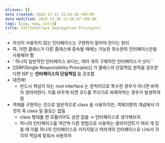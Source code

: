 ```yaml
---
aliases: []
date created: 2024-12-12 15:24:28 +09:00
date modified: 2024-12-16 12:20:47 +09:00
tags: [isp, oop, solid]
title: ISP(Interface Segregation Principle)
---
```


- 자신이 사용하지 않는 인터페이스는 구현하지 말아야 한다는 원리
- 즉, 어떤 클래스가 다른 클래스에 종속될 때에는 가능한 최소한의 인터페이스만을 사용해야 함
- ' 하나의 일반적인 인터페이스 보다는, 여러 개의 구체적인 인터페이스가 낫다 '
- [[SRP(Single Responsibility Principle)]] 가 클래스의 단일책임 원칙을 강조한다면 ISP 는 **인터페이스의 단일책임** 을 강조함
- 대전제!
  - 반드시 핵심이 되는 root interface 는 원칙이므로 특수한 경우가 아니면 바뀌지 않아야한다. 이를 바꾸게 되면 코드를 무더기로 바꿔야하는 경우가 발생하게 됨
- 객체를 구현하는 것으로 일반적으로 class 을 사용하지만, 객체지향의 개념에서 이것이 꼭 class 일 필요는 없음
  - class 형태를 띈 모듈이어도 상관 없음 → 인터페이스로 생각해보자
  - 하나의 인터페이스를 약간씩 다른 방법으로 사용하는 클라이언트가 여러 개 있을 때 이를 하나의 인터페이스로 가지지말고 여러개의 인터페이스로 나눠서 각각의 책임에 맞춰서 사용하자
